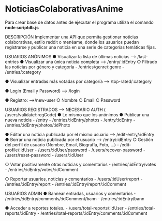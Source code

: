 # NoticiasColaborativasAnime

Para crear base de datos antes de ejecutar el programa utiliza el comando **node scriptdb.js**


DESCRIPCIÓN
Implementar una API que permita gestionar noticias colaborativas, estilo reddit o menéame,
donde los usuarios puedan registrarse y publicar una noticia en una serie de categorías
temáticas fijas.

USUARIOS ANÓNIMOS
● Visualizar la lista de últimas noticias --> /last-entries
● Visualizar una única noticia completa --> /entry/:idEntry
○ Filtrado las noticias por género y categoría
    - /entries/genre/:genre
    - /entries/:category

● Visualizar entradas más votadas por categoría --> /top-rated/:category

● Login (Email y Password) --> /login

● Registro: -->/new-user
○ Nombre
○ Email
○ Password

USUARIOS REGISTRADOS --> NECESARIO AUTH ( /users/validate/:regCode) 
● Lo mismo que los anónimos
● Publicar una nueva noticia 
    - /entry
    - /entries/:idEntry/photos
    - /entry/:idEntry
    - /entries/:idEntry/photos/:idPhoto

● Editar una noticia publicada por el mismo usuario --> /edit-entry/:idEntry
● Borrar una noticia publicada por el usuario --> /entry/:idEntry
○ Gestión del perfil de usuario (Nombre, Email, Biografía, Foto, ...) 
    - /edit-profile/:idUser
    - /users/:idUser/password
    - /users/recover-password
    - /users/reset-password
    - /users/:idUser
    
○ Votar positivamente otras noticias y comentarios
    - /entries/:idEntry/votes
    - /entries/:idEntry/votes/:idComment

○ Reportar usuarios, noticias y comentarios
    - /users/:idUser/report
    - /entries/:idEntry/report
    - /entries/:idEntry/report/:idComment

USUARIOS ADMIN
● Bannear entradas, usuarios y comentarios
    - /entries/:idEntry/comments/:idComment/bann
    - /entries/:idEntry/bann

● Acceder a reportes totales.
    - /users/total-reports/:idUser
    - /entries/total-reports/:idEntry
    - /entries/total-reports/:idEntry/comments/:idComment

